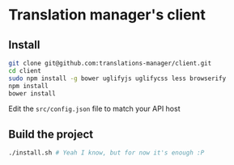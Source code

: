 # Translation manager's client

## Install

```bash
git clone git@github.com:translations-manager/client.git
cd client
sudo npm install -g bower uglifyjs uglifycss less browserify
npm install
bower install
```

Edit the `src/config.json` file to match your API host

## Build the project

```bash
./install.sh # Yeah I know, but for now it's enough :P
```
